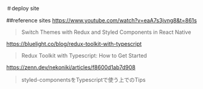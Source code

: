＃deploy site

##reference sites
https://www.youtube.com/watch?v=eaA7s3jvng8&t=861s
>Switch Themes with Redux and Styled Components in React Native

https://bluelight.co/blog/redux-toolkit-with-typescript
>Redux Toolkit with Typescript: How to Get Started

https://zenn.dev/nekoniki/articles/f8600d1ab7d908
>styled-componentsをTypescriptで使う上でのTips


